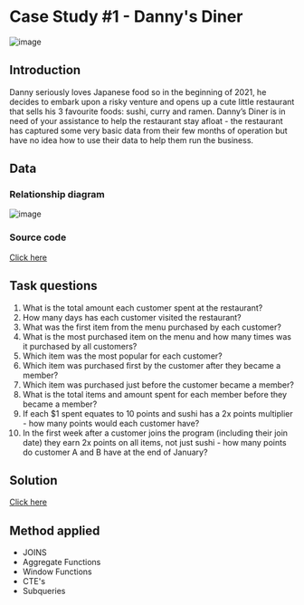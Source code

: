 # Case Study #1 - Danny's Diner
![image](https://user-images.githubusercontent.com/120476961/225848936-b987861f-636f-4a3e-b4d6-e9c032df36c9.png)
## Introduction
Danny seriously loves Japanese food so in the beginning of 2021, he decides to embark upon a risky venture and opens up a cute little restaurant that sells his 3 favourite foods: sushi, curry and ramen.
Danny’s Diner is in need of your assistance to help the restaurant stay afloat - the restaurant has captured some very basic data from their few months of operation but have no idea how to use their data to help them run the business.
## Data
### Relationship diagram
![image](https://user-images.githubusercontent.com/120476961/225849612-fb41d27f-1544-4f2b-8381-4e234fdbe663.png)
### Source code
[Click here](https://github.com/DooPhiLong/8_Week_SQL_Challenge---1/blob/main/Data.md)
## Task questions
1. What is the total amount each customer spent at the restaurant?
2. How many days has each customer visited the restaurant?
3. What was the first item from the menu purchased by each customer?
4. What is the most purchased item on the menu and how many times was it purchased by all customers?
5. Which item was the most popular for each customer?
6. Which item was purchased first by the customer after they became a member?
7. Which item was purchased just before the customer became a member?
8. What is the total items and amount spent for each member before they became a member?
9. If each $1 spent equates to 10 points and sushi has a 2x points multiplier - how many points would each customer have?
10. In the first week after a customer joins the program (including their join date) they earn 2x points on all items, not just sushi - how many points do customer A and B have at the end of January?
## Solution
[Click here](https://github.com/DooPhiLong/8_Week_SQL_Challenge---1/blob/main/Solution.md)
## Method applied 
- JOINS
- Aggregate Functions
- Window Functions
- CTE's
- Subqueries
